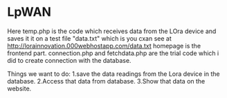 # LpWAN

Here temp.php is the code which receives data from the LOra device and saves it it on a test file "data.txt" which is you cxan see at http://lorainnovation.000webhostapp.com/data.txt
homepage is the frontend part.
connection.php and fetchdata.php are the trial code which i did to create connection with the database.

Things we want to do:
1.save the data readings from the Lora device in the database.
2.Access that data from database.
3.Show that data on the website.
